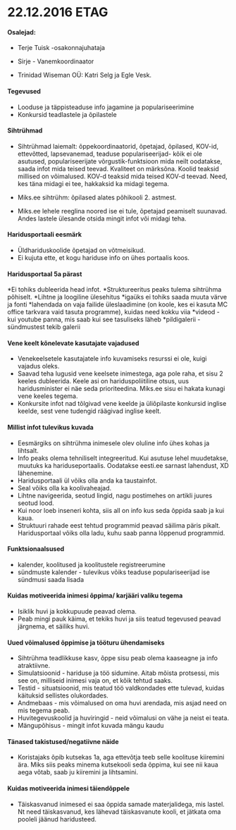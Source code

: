 # 22.12.2016 ETAG

#### Osalejad:

* Terje Tuisk -osakonnajuhataja

* Sirje - Vanemkoordinaator

* Trinidad Wiseman OÜ: Katri Selg ja Egle Vesk.

#### Tegevused
* Looduse ja täppisteaduse info jagamine ja populariseerimine
* Konkursid teadlastele ja õpilastele

#### Sihtrühmad
* Sihtrühmad laiemalt: õppekoordinaatorid, õpetajad, õpilased, KOV-id, ettevõtted, lapsevanemad, teaduse populariseerijad- kõik ei ole asutused, populariseerijate võrgustik-funktsioon mida neilt oodatakse, saada infot mida teised teevad. Kvaliteet on märksõna. Koolid teaksid millised on võimalused. KOV-d teaksid mida teised KOV-d teevad. Need, kes täna midagi ei tee, hakkaksid ka midagi tegema.

* Miks.ee sihtrühm: õpilased alates põhikooli 2. astmest.

* Miks.ee lehele reeglina noored ise ei tule, õpetajad peamiselt suunavad. Andes lastele ülesande otsida mingit infot või midagi teha.

#### Haridusportaali eesmärk
* Üldhariduskoolide õpetajad on võtmeisikud. 
* Ei kujuta ette, et kogu hariduse info on ühes portaalis koos. 

#### Haridusportaal 5a pärast
*Ei tohiks dubleerida head infot. 
*Struktureeritus peaks tulema sihtrühma põhiselt.
*Lihtne ja loogiline ülesehitus
*igaüks ei tohiks saada muuta värve ja fonti
*lahendada on vaja failide üleslaadimine (on koole, kes ei kasuta MC office tarkvara vaid tasuta programme), kuidas need kokku viia
*videod - kui youtube panna, mis saab kui see tasuliseks läheb
*pildigalerii - sündmustest tekib galerii

#### Vene keelt kõnelevate kasutajate vajadused
* Venekeelsetele kasutajatele info kuvamiseks resurssi ei ole, kuigi vajadus oleks. 
* Saavad teha lugusid vene keelsete inimestega, aga pole raha, et sisu 2 keeles dubleerida. Keele asi on hariduspoliitiline otsus, uus haridusminister ei näe seda prioriteedina. Miks.ee sisu ei hakata kunagi vene keeles tegema.
* Konkursite infot nad tõlgivad vene keelde ja üliõpilaste konkursid inglise keelde, sest vene tudengid räägivad inglise keelt.

#### Millist infot tulevikus kuvada
* Eesmärgiks on sihtrühma inimesele olev oluline info ühes kohas ja lihtsalt. 
* Info peaks olema tehniliselt integreeritud. Kui asutuse lehel muudetakse, muutuks ka hariduseportaalis. Oodatakse eesti.ee sarnast lahendust, XD lähenemine.
* Haridusportaali ül võiks olla anda ka taustainfot.
* Seal võiks olla ka koolivaheajad.
* Lihtne navigeerida, seotud lingid, nagu postimehes on artikli juures seotud lood.
* Kui noor loeb inseneri kohta, siis all on info kus seda õppida saab ja kui kaua.
* Struktuuri rahade eest tehtud programmid peavad säilima päris pikalt. Haridusportaal võiks olla ladu, kuhu saab panna lõppenud programmid.

#### Funktsionaalsused
* kalender, koolitused ja koolitustele registreerumine
* sündmuste kalender -  tulevikus võiks teaduse populariseerijad ise sündmusi saada lisada
 
#### Kuidas motiveerida inimesi õppima/ karjääri valiku tegema
* Isiklik huvi ja kokkupuude peavad olema. 
* Peab mingi pauk käima, et tekiks huvi ja siis teatud tegevused peavad järgnema, et säiliks huvi.

#### Uued võimalused õppimise ja tööturu ühendamiseks
* Sihtrühma teadlikkuse kasv, õppe sisu peab olema kaaseagne ja info atraktiivne.
* Simulatsioonid - hariduse ja töö sidumine. Aitab mõista protsessi, mis see on, milliseid inimesi vaja on, et kõik tehtud saaks.
* Testid - situatsioonid, mis teatud töö valdkondades ette tulevad, kuidas käituksid sellistes olukordades.
* Andmebaas - mis võimalused on oma huvi arendada, mis asjad need on mis tegema peab.
* Huvitegevuskoolid ja huviringid - neid võimalusi on vähe ja neist ei teata.
* Mängupõhisus - mingit infot kuvada mängu kaudu

#### Tänased takistused/negatiivne näide
* Koristajaks õpib kutsekas 1a, aga ettevõtja teeb selle koolituse kiiremini ära. Miks siis peaks minema kutsekooli seda õppima, kui see nii kaua aega võtab, saab ju kiiremini ja lihtsamini.

#### Kuidas motiveerida inimesi täiendõppele
* Täiskasvanud inimesed ei saa õppida samade materjalidega, mis lastel. Nt need täiskasvanud, kes lähevad täiskasvanute kooli, et jätkata oma pooleli jäänud haridusteed.
